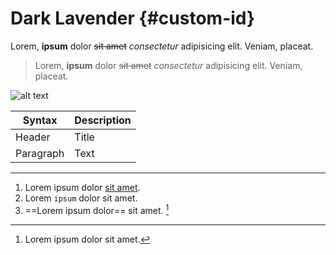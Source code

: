 # Dark Lavender {#custom-id}

Lorem, **ipsum** dolor ~~sit amet~~ *consectetur* adipisicing elit. Veniam, placeat.

> Lorem, **ipsum** dolor ~~sit amet~~ *consectetur* adipisicing elit. Veniam, placeat.

![alt text](image.jpg)

| Syntax    | Description |
| --------- | ----------- |
| Header    | Title       |
| Paragraph | Text        |

---

1. Lorem ipsum dolor [sit amet](https://www.example.com).
2. Lorem `ipsum` dolor sit amet.
3. ==Lorem ipsum dolor== sit amet. [^1]

[^1]: Lorem ipsum dolor sit amet.

